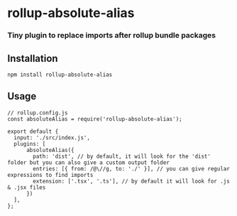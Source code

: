 # rollup-absolute-alias
### Tiny plugin to replace imports after rollup bundle packages

## Installation
```
npm install rollup-absolute-alias
```

## Usage
```
// rollup.config.js
const absoluteAlias = require('rollup-absolute-alias');
 
export default {
  input: './src/index.js',
  plugins: [
      absoluteAlias({
        path: 'dist', // by default, it will look for the 'dist' folder but you can also give a custom output folder
        entries: [{ from: /@\//g, to: './' }], // you can give regular expressions to find imports
        extension: ['.tsx', '.ts'], // by default it will look for .js & .jsx files
      })
  ],
};
```